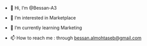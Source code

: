 - 👋 Hi, I’m @Bessan-A3
- 👀 I’m interested in Marketplace
- 🌱 I’m currently learning Marketing
  
- 📫 How to reach me : through bessan.almohtaseb@gmail.com

<!---
Bessan-A3/Bessan-A3 is a ✨ special ✨ repository because its `README.md` (this file) appears on your GitHub profile.
You can click the Preview link to take a look at your changes.
--->
